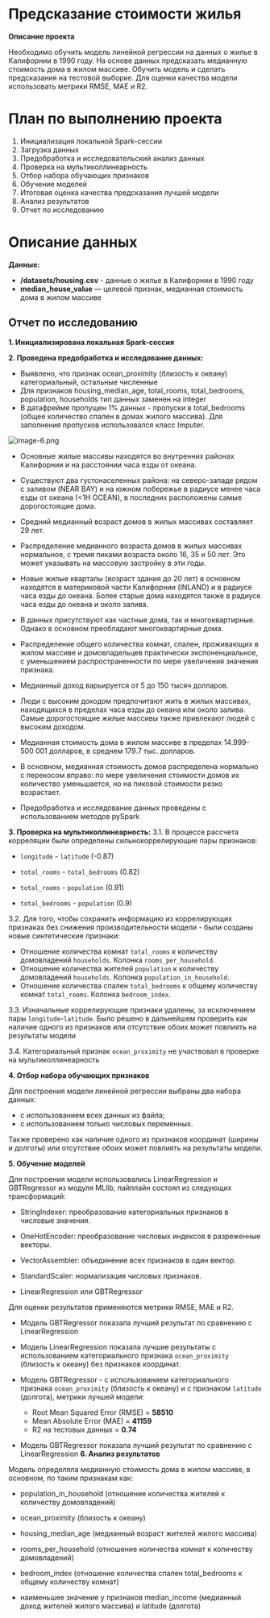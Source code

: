# Предсказание стоимости жилья


**Описание проекта**


Необходимо обучить модель линейной регрессии на данных о жилье в Калифорнии в 1990 году. На основе данных предсказать медианную стоимость дома в жилом массиве. Обучить модель и сделать предсказания на тестовой выборке. Для оценки качества модели использовать метрики RMSE, MAE и R2.

# План по выполнению проекта
1. Инициализация локальной Spark-сессии
2. Загрузка данных
3. Предобработка и исследовательский анализ данных
4. Проверка на мультиколлинеарность
5. Отбор набора обучающих признаков
6. Обучение моделей
7. Итоговая оценка качества предсказания лучшей модели
8. Анализ результатов
9. Отчет по исследованию

# Описание данных
**Данные:**

- **/datasets/housing.csv** - данные о жилье в Калифорнии в 1990 году
- **median_house_value** — целевой признак, медианная стоимость дома в жилом массиве

## Отчет по исследованию
**1. Инициализирована локальная Spark-сессия**

**2. Проведена предобработка и исследование данных:**


- Выявлено, что признак ocean_proximity (близость к океану) категориальный, остальные численные
- Для признаков housing_median_age, total_rooms, total_bedrooms,  population, households тип данных заменен на integer
- В датафрейме пропущен 1% данных - пропуски в total_bedrooms (общее количество спален в домах жилого массива). Для заполнения пропусков использовался класс Imputer.

![image-6.png](attachment:image-6.png) 
- Основные жилые массивы находятся во внутренних районах Калифорнии и на расстоянии часа езды от океана.
- Существуют два густонаселенных района: на северо-западе рядом с заливом (NEAR BAY) и на южном побережье в радиусе менее часа езды от океана (<1H OCEAN), в последних расположены самые дорогостоящие дома.


- Средний медианный возраст домов в жилых массивах составляет 29 лет.
- Распределение медианного возраста домов в жилых массивах нормальное, с тремя пиками возраста около 16, 35 и 50 лет. Это может указывать на массовую застройку в эти годы.
- Новые жилые кварталы (возраст здания до 20 лет) в основном находятся в материковой части Калифорнии (INLAND) и в радиусе часа езды до океана. Более старые дома находятся также в радиусе часа езды до океана и около залива.


- В данных присутствуют как частные дома, так и многоквартирные. Однако в основном преобладают многоквартирные дома.
- Распределение общего количества комнат, спален, проживающих в жилом массиве и домовладельцев практически экспоненциальное, с уменьшением распространенности по мере увеличения значения признака.


- Медианный доход варьируется от 5 до 150 тысяч долларов.
- Люди с высоким доходом предпочитают жить в жилых массивах, находящихся в пределах часа езды до океана или около залива. Самые дорогостоящие жилые массивы также привлекают людей с высоким доходом.


- Медианная стоимость дома в жилом массиве в пределах 14.999-500 001 долларов, в среднем 179.7 тыс. долларов.
- В основном, медианная стоимость домов распределена нормально с перекосом вправо: по мере увеличения стоимости домов их количество уменьшается, но на пиковой стоимости резко возрастает. 

- Предобработка и исследование данных проведены с использованием методов pySpark

**3. Проверка на мультиколлинеарность:**
3.1. В процессе рассчета корреляции были определены сильнокоррелирующие пары признаков:
- `longitude` - `latitude` (-0.87)

- `total_rooms` - `total_bedrooms` (0.82)
- `total_rooms` - `population` (0.91)

- `total_bedrooms` - `population` (0.9)

3.2. Для того, чтобы сохранить информацию из коррелирующих признаках без снижения производительности модели - были созданы новые синтетические признаки:

- Отношение количества комнат `total_rooms` к количеству домовладений `households`. Колонка `rooms_per_household`.
- Отношение количества жителей `population` к количеству домовладений `households`. Колонка `population_in_household`.
- Отношение количества спален `total_bedrooms` к общему количеству комнат `total_rooms`. Колонка `bedroom_index`.

3.3. Изначальные коррелирующие признаки удалены, за исключением пары `longitude`-`latitude`. Было решено в дальнейшем проверить как наличие одного из признаков или отсутствие обоих может повлиять на результаты модели

3.4. Категориальный признак `ocean_proximity` не участвовал в проверке на мультиколлинеарность

**4.  Отбор набора обучающих признаков**

Для построения модели линейной регрессии выбраны два набора данных:

- с использованием всех данных из файла;
- с использованием только числовых переменных.

Также проверено как наличие одного из признаков координат (ширины и долготы) или отсутствие обоих может повлиять на результаты модели.

**5. Обучение моделей**

Для построения модели использовались LinearRegression и GBTRegressor из модуля MLlib, пайплайн состоял из следующих трансформаций:

- StringIndexer: преобразование категориальных признаков в числовые значения.

- OneHotEncoder: преобразование числовых индексов в разреженные векторы.

- VectorAssembler: объединение всех признаков в один вектор.

- StandardScaler: нормализация числовых признаков.

- LinearRegression или GBTRegressor

Для оценки результатов применяются метрики RMSE, MAE и R2.

- Модель GBTRegressor показала лучший результат по сравнению с LinearRegression

- Модель LinearRegression показала лучшие результаты с использованием категориального признака `ocean_proximity` (близость к океану) без признаков координат. 

- Модель GBTRegressor - с использованием категориального признака `ocean_proximity` (близость к океану) и с признаком `latitude` (долгота), метрики лучшей модели:
  - Root Mean Squared Error (RMSE)  = **58510**
  - Mean Absolute Error (MAE) = **41159**
  - R2 на тестовых данных = **0.74**

- Модель GBTRegressor показала лучший результат по сравнению с LinearRegression
**6. Анализ результатов**

Модель определяла медианную стоимость дома в жилом массиве, в основном, по таким признакам как:
- population_in_household  (отношение количества жителей к количеству домовладений)
- ocean_proximity  (близость к океану)
- housing_median_age (медианный возраст жителей жилого массива)
- rooms_per_household  (отношение количества комнат к количеству домовладений)
- bedroom_index (отношение количества спален total_bedrooms к общему количеству комнат)

- наименьшее значение у признаков median_income (медианный доход жителей жилого массива) и latitude (долгота)
